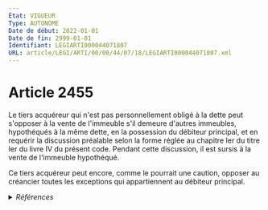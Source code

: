 ```yaml
---
État: VIGUEUR
Type: AUTONOME
Date de début: 2022-01-01
Date de fin: 2999-01-01
Identifiant: LEGIARTI000044071807
URL: article/LEGI/ARTI/00/00/44/07/18/LEGIARTI000044071807.xml
---
```


<h1>Article 2455</h1>

Le tiers acquéreur qui n'est pas personnellement obligé à la dette peut
s'opposer à la vente de l'immeuble s'il demeure d'autres immeubles, hypothéqués
à la même dette, en la possession du débiteur principal, et en requérir la
discussion préalable selon la forme réglée au chapitre Ier du titre Ier du livre
IV du présent code. Pendant cette discussion, il est sursis à la vente de
l'immeuble hypothéqué.<br />

Ce tiers acquéreur peut encore, comme le pourrait une caution, opposer au
créancier toutes les exceptions qui appartiennent au débiteur principal.


<details>
  <summary><em>Références</em></summary>

  <h2>Articles faisant référence à l'article</h2>
  
  <ul>
    <li>
      <a href="https://legal.tricoteuses.fr//redirection/LEGIARTI000044045536?vers=git&vers=legifrance">Ordonnance n° 2021-1192 du 15 septembre 2021 portant réforme du droit des sûretés - article 22 ENTIEREMENT_MODIF</a> MODIFIE source
    </li>
    <li>
      <a href="https://legal.tricoteuses.fr//redirection/LEGIARTI000044045526?vers=git&vers=legifrance">Ordonnance n° 2021-1192 du 15 septembre 2021 portant réforme du droit des sûretés - article 15 ENTIEREMENT_MODIF</a> MODIFIE source
    </li>
  </ul>
  
  <h2>Références faites par l'article</h2>
  
  <ul>
    <li>
      CODIFICATION source Loi 1804-03-19
    </li>
    <li>
      2009-07-24 CITATION cible <a href="https://legal.tricoteuses.fr//redirection/LEGIARTI000020901838?vers=git&vers=legifrance">Ordonnance n° 2009-901 du 24 juillet 2009 relative à la partie législative du code du cinéma et de l'image animée - article ENTIEREMENT_MODIF</a>
    </li>
    <li>
      2021-09-15 MODIFIE cible <a href="https://legal.tricoteuses.fr//redirection/LEGIARTI000044045526?vers=git&vers=legifrance">Ordonnance n° 2021-1192 du 15 septembre 2021 portant réforme du droit des sûretés - article 15 ENTIEREMENT_MODIF</a>
    </li>
    <li>
      2021-09-15 MODIFIE cible <a href="https://legal.tricoteuses.fr//redirection/LEGIARTI000044045536?vers=git&vers=legifrance">Ordonnance n° 2021-1192 du 15 septembre 2021 portant réforme du droit des sûretés - article 22 ENTIEREMENT_MODIF</a>
    </li>
    <li>
      2999-01-01 CONCORDANCE source <a href="https://legal.tricoteuses.fr//redirection/LEGIARTI000006447021?vers=git&vers=legifrance">Code civil - article 2202 AUTONOME MODIFIE, en vigueur du 1956-08-07 au 2002-01-01</a>
    </li>
    <li>
      2999-01-01 CONCORDE cible <a href="https://legal.tricoteuses.fr//redirection/LEGIARTI000006447022?vers=git&vers=legifrance">Code civil - article 2202 AUTONOME TRANSFERE, en vigueur du 2002-01-01 au 2006-03-24</a>
    </li>
    <li>
      2999-01-01 CITATION cible <a href="https://legal.tricoteuses.fr//redirection/LEGIARTI000006432062?vers=git&vers=legifrance">Code de l'industrie cinématographique - article 37 AUTONOME ABROGE, en vigueur du 2006-03-24 au 2009-07-26</a>
    </li>
    <li>
      2999-01-01 CITATION cible <a href="https://legal.tricoteuses.fr//redirection/LEGIARTI000020908717?vers=git&vers=legifrance">Code du cinéma et de l'image animée - article L125-1 AUTONOME MODIFIE, en vigueur du 2009-07-26 au 2015-05-16</a>
    </li>
  </ul>
</details>
